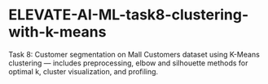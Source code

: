 # ELEVATE-AI-ML-task8-clustering-with-k-means
Task 8: Customer segmentation on Mall Customers dataset using K-Means clustering — includes preprocessing, elbow and silhouette methods for optimal k, cluster visualization, and profiling.
